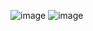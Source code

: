 ![image](https://github.com/Ivya53/cosmoderm/assets/124029584/50895bf4-036c-444a-9c29-f5011516f65f)
![image](https://github.com/Ivya53/cosmoderm/assets/124029584/c9b085b5-5187-43fe-8124-eaab68bb9865)

